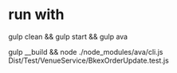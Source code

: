 

# run with
gulp clean && gulp start && gulp ava


gulp __build && node ./node_modules/ava/cli.js Dist/Test/VenueService/BkexOrderUpdate.test.js